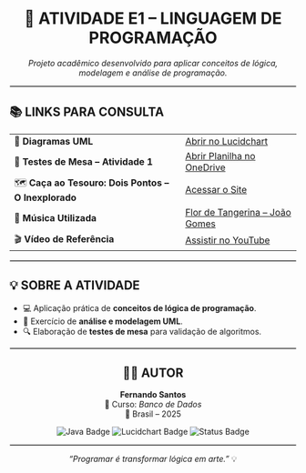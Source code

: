 <h1 align="center">🎯 ATIVIDADE E1 – LINGUAGEM DE PROGRAMAÇÃO</h1>

<p align="center">
  <em>Projeto acadêmico desenvolvido para aplicar conceitos de lógica, modelagem e análise de programação.</em>
</p>

<hr style="border: 1px solid #ccc;">

<h2>📚 LINKS PARA CONSULTA</h2>

<table>
  <tr>
    <td>🧩 <strong>Diagramas UML</strong></td>
    <td><a href="https://lucid.app/lucidchart/c07a9023-6aaa-46cf-a326-44e2335b04d4/edit?viewport_loc=-693%2C658%2C2990%2C1168%2C0_0&invitationId=inv_591bb3b3-1bee-427d-a22f-580b97d4743e" target="_blank">Abrir no Lucidchart</a></td>
  </tr>
  <tr>
    <td>🧮 <strong>Testes de Mesa – Atividade 1</strong></td>
    <td><a href="https://1drv.ms/x/c/91bb2f666a590171/EXWIRw22wbBFjWprgZv0zt4B6DdGLwBWsmSco0jQz4KKPg?e=0K5QUO" target="_blank">Abrir Planilha no OneDrive</a></td>
  </tr>
  <tr>
    <td>🗺️ <strong>Caça ao Tesouro: Dois Pontos – O Inexplorado</strong></td>
    <td><a href="https://www.mauromartins.com/two-dots-the-unexplored" target="_blank">Acessar o Site</a></td>
  </tr>
  <tr>
    <td>🎵 <strong>Música Utilizada</strong></td>
    <td><a href="https://www.letras.mus.br/joao-gomes/flor-de-tangerina/" target="_blank">Flor de Tangerina – João Gomes</a></td>
  </tr>
  <tr>
    <td>🎬 <strong>Vídeo de Referência</strong></td>
    <td><a href="https://youtu.be/hR7NKAgQHjQ?si=cV835W8IVAB9oIvh" target="_blank">Assistir no YouTube</a></td>
  </tr>
</table>

<hr style="border: 1px solid #ccc;">

<h2>💡 SOBRE A ATIVIDADE</h2>

<ul>
  <li>💻 Aplicação prática de <strong>conceitos de lógica de programação</strong>.</li>
  <li>🧠 Exercício de <strong>análise e modelagem UML</strong>.</li>
  <li>🔍 Elaboração de <strong>testes de mesa</strong> para validação de algoritmos.</li>
</ul>

<hr style="border: 1px solid #ccc;">

<h2 align="center">👨‍💻 AUTOR</h2>

<p align="center">
  <strong>Fernando Santos</strong><br>
  💾 Curso: <em>Banco de Dados</em><br>
  📍 Brasil – 2025
</p>

<p align="center">
  <img src="https://img.shields.io/badge/Linguagem-Java-blue?style=for-the-badge&logo=openjdk" alt="Java Badge">
  <img src="https://img.shields.io/badge/Ferramenta-Lucidspark-orange?style=for-the-badge&logo=lucidchart" alt="Lucidchart Badge">
  <img src="https://img.shields.io/badge/Status-Concluída-success?style=for-the-badge" alt="Status Badge">
</p>

<hr style="border: 1px solid #ccc;">

<p align="center">
  <em>“Programar é transformar lógica em arte.”</em> 💡
</p>
